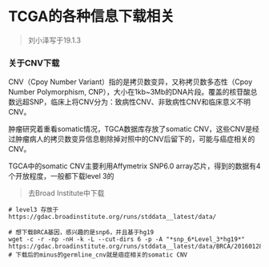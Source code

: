 # TCGA的各种信息下载相关

> 刘小泽写于19.1.3

### 关于CNV下载

CNV（Cpoy Number Variant）指的是拷贝数变异，又称拷贝数多态性（Cpoy Number Polymorphism, CNP），大小在1kb~3Mb的DNA片段。覆盖的核苷酸总数远超SNP，临床上将CNV分为：致病性CNV、非致病性CNV和临床意义不明CNV。

肿瘤研究着重看somatic情况，TGCA数据库存放了somatic CNV，这些CNV是经过肿瘤病人的拷贝数变异信息剔除掉对照中的CNV后留下的，可能与癌症相关的CNV。

TGCA中的somatic CNV主要利用Affymetrix SNP6.0 array芯片，得到的数据有4个开放程度，一般都下载level 3的

>  去Broad Institute中下载

```shell
# level3 存放于
https://gdac.broadinstitute.org/runs/stddata__latest/data/

# 想下载BRCA基因，感兴趣的是snp6，并且基于hg19
wget -c -r -np -nH -k -L --cut-dirs 6 -p -A "*snp_6*Level_3*hg19*" https://gdac.broadinstitute.org/runs/stddata__latest/data/BRCA/20160128/
# 下载后的minus的germline_cnv就是癌症相关的somatic CNV
```

